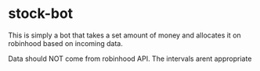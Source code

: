 # stock-bot


This is simply a bot that takes a set amount of money and allocates it on robinhood based on incoming data.

Data should NOT come from robinhood API. The intervals arent appropriate
